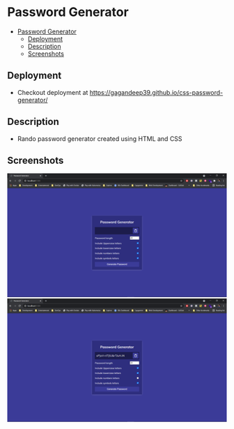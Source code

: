 # Password Generator

- [Password Generator](#password-generator)
  - [Deployment](#deployment)
  - [Description](#description)
  - [Screenshots](#screenshots)

## Deployment

- Checkout deployment at <https://gagandeep39.github.io/css-password-generator/>

## Description

- Rando password generator created using HTML and CSS

## Screenshots

![Screenshot 1](./assets/screenshot_1.png)
![Screenshot 2](./assets/screenshot_2.png)
